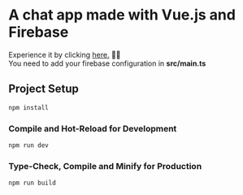 # A chat app made with Vue.js and Firebase

Experience it by clicking <a href="https://vuechat-94cb1.web.app/">here.</a> ✍🏻
<br/>
You need to add your firebase configuration in <b>src/main.ts</b>

## Project Setup

```sh
npm install
```

### Compile and Hot-Reload for Development

```sh
npm run dev
```

### Type-Check, Compile and Minify for Production

```sh
npm run build
```
